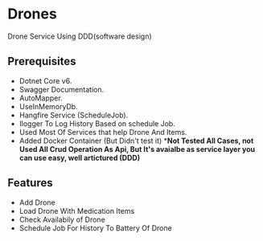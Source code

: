 
# Drones

Drone Service Using DDD(software design)




## Prerequisites
- Dotnet Core v6.
- Swagger Documentation.
- AutoMapper.
- UseInMemoryDb.
- Hangfire Service (ScheduleJob).
- Ilogger To Log History Based on schedule Job.
- Used Most Of Services that help Drone And Items.
- Added Docker Container (But Didn't test it)
 ***Not Tested All Cases, not Used All Crud Operation As Api, But It's avaialbe as service layer you can use easy, well artictured (DDD)**
## Features

- Add Drone 
- Load Drone With Medication Items
- Check Availabily of Drone
- Schedule Job For History To Battery Of Drone


